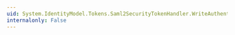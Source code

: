 ```yaml
---
uid: System.IdentityModel.Tokens.Saml2SecurityTokenHandler.WriteAuthenticationStatement(System.Xml.XmlWriter,System.IdentityModel.Tokens.Saml2AuthenticationStatement)
internalonly: False
---
```

